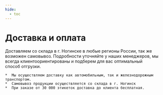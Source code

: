 ```yaml
---
hide:
  - toc
---  
```

# Доставка и оплата
Доставляем со склада в г. Ногинске в любые регионы России, так же возможен самовывоз. Подробности уточняйте у наших менеджеров, мы всегда клиентоориентированы и подберем для вас оптимальный способ отгрузки.

    *  Мы осуществляем доставку как автомобильным, так и железнодорожным транспортом.
    *  Самовывоз продукции осуществляется со склада в г. Ногинск
    *  При заказе от 30 000 этикеток доставка до клиента бесплатная.
